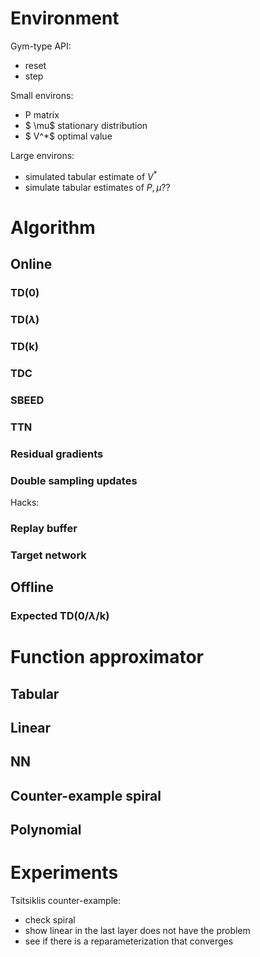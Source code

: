 # Environment

Gym-type API:

- reset
- step

Small environs:

- P matrix
- $ \mu$ stationary distribution
- $ V^*$ optimal value 

Large environs:

- simulated tabular estimate of $V^*$ 
- simulate tabular estimates of $P,\mu$??



# Algorithm

## Online

### TD(0)

### TD($\lambda$)

### TD(k)

### TDC

### SBEED

### TTN

### Residual gradients

### Double sampling updates 



Hacks:

### Replay buffer

### Target network









## Offline

### Expected TD(0/$\lambda$/k)





# Function approximator

## Tabular

## Linear

## NN

## Counter-example spiral

## Polynomial







# Experiments

Tsitsiklis counter-example:

- check spiral 
- show linear in the last layer does not have the problem
- see if there is a reparameterization that converges

